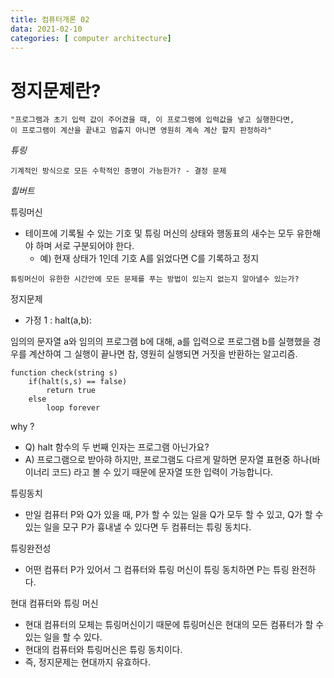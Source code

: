 ```yaml
---
title: 컴퓨터개론 02
data: 2021-02-10
categories: [ computer architecture]
---
```


# 정지문제란?

```
"프로그램과 초기 입력 값이 주어겼을 때, 이 프로그램에 입력값을 넣고 실행한다면,
이 프로그램이 계산을 끝내고 멈출지 아니면 영원히 계속 계산 할지 판정하라"
```
_튜링_

```
기계적인 방식으로 모든 수학적인 증명이 가능한가? - 결정 문제
```
_힐버트_

튜링머신
- 테이프에 기록될 수 있는 기호 및 튜링 머신의 상태와 행동표의 새수는 모두 유한해야 하며 서로 구분되어야 한다.
    - 예) 현재 상태가 1인데 기호 A를 읽었다면 C를 기록하고 정지

```
튜링머신이 유한한 시간안에 모든 문제를 푸는 방법이 있는지 없는지 알아낼수 있는가?
```

정지문제

- 가정 1 : halt(a,b):

임의의 문자열 a와 임의의 프로그램 b에 대해, a를 입력으로 프로그램 b를 실행했을 경우를 계산하여
그 실행이 끝나면 참, 영원히 실행되면 거짓을 반환하는 알고리즘.


```
function check(string s)
    if(halt(s,s) == false)
        return true
    else
        loop forever
```

why ?
- Q) halt 함수의 두 번째 인자는 프로그램 아닌가요?
- A) 프로그램으로 받아햐 하지만, 프로그램도 다르게 말하면 문자열 표현중 하나(바이너리 코드) 라고 볼 수 있기 때문에 문자열 또한 입력이 가능합니다. 

튜링동치
- 만일 컴퓨터 P와 Q가 있을 때, P가 할 수 있는 일을 Q가 모두
할 수 있고, Q가 할 수 있는 일을 모구 P가 흉내낼 수 있다면 두 컴퓨터는 튜링 동치다.

튜링완전성
- 어떤 컴퓨터 P가 있어서 그 컴퓨터와 튜링 머신이 튜링 동치하면 P는 튜링 완전하다.

현대 컴퓨터와 튜링 머신
- 현대 컴퓨터의 모체는 튜링머신이기 때문에 튜링머신은 현대의 모든 컴퓨터가 할 수 있는 일을 할 수 있다.
- 현대의 컴퓨터와 튜링머신은 튜링 동치이다.
- 즉, 정지문제는 현대까지 유효하다.